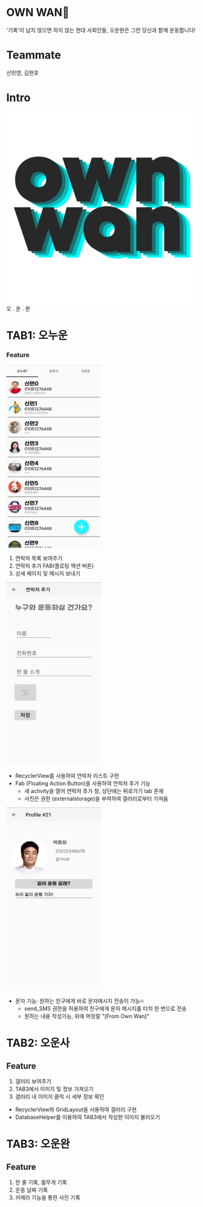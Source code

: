 # OWN WAN💪
'기록'이 남지 않으면 하지 않는 현대 사회인들, 오운완은 그런 당신과 함께 운동합니다!

# Teammate
신민영, 김현호

# Intro
<img src="/app/src/main/res/drawable/my_logo2.png" alt="title"></img><br/>
오 . 운 . 완
# TAB1: 오누운
### Feature
<img src="tab1.jpg" width="250" height="480" alt="tab1"></img><br/>

1. 연락처 목록 보여주기
2. 연락처 추가 FAB(플로팅 액션 버튼)
3. 상세 페이지 및 메시지 보내기

<img src="tab1add.jpg" width="250" height="480" alt="tab1"></img><br/>

- RecyclerView를 사용하여 연락처 리스트 구현
- Fab (Floating Action Button)을 사용하여 연락처 추가 기능
   - 새 activity을 열어 연락처 추가 창, 상단에는 뒤로가기 tab 존재
   - 사진은 권한 (externalstorage)을 부여하여 갤러리로부터 가져옴

<img src="tab1msg.jpg" width="250" height="480" alt="tab1"></img><br/>

- 문자 기능: 원하는 친구에게 바로 문자메시지 전송이 가능🔥
   - send_SMS 권한을 허용하여 친구에게 문자 메시지를 터치 한 번으로 전송
   - 원하는 내용 작성가능, 위에 머릿말 "[From Own Wan]"

# TAB2: 오운사 

## Feature
1. 갤러리 보여주기
2. TAB3에서 이미지 및 정보 가져오기
3. 갤러리 내 이미지 클릭 시 세부 정보 확인

- RecyclerView와 GridLayout을 사용하여 갤러리 구현
- DatabaseHelper를 이용하여 TAB3에서 작성한 이미지 불러오기
  
   
# TAB3: 오운완

## Feature
1. 한 줄 기록, 몸무게 기록
2. 운동 날짜 기록
3. 카메라 기능을 통한 사진 기록

